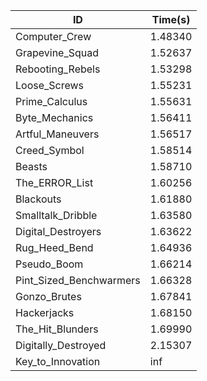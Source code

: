 |ID|Time(s)|
|-|-|
|Computer_Crew|1.48340|
|Grapevine_Squad|1.52637|
|Rebooting_Rebels|1.53298|
|Loose_Screws|1.55231|
|Prime_Calculus|1.55631|
|Byte_Mechanics|1.56411|
|Artful_Maneuvers|1.56517|
|Creed_Symbol|1.58514|
|Beasts|1.58710|
|The_ERROR_List|1.60256|
|Blackouts|1.61880|
|Smalltalk_Dribble|1.63580|
|Digital_Destroyers|1.63622|
|Rug_Heed_Bend|1.64936|
|Pseudo_Boom|1.66214|
|Pint_Sized_Benchwarmers|1.66328|
|Gonzo_Brutes|1.67841|
|Hackerjacks|1.68150|
|The_Hit_Blunders|1.69990|
|Digitally_Destroyed|2.15307|
|Key_to_Innovation|inf|
